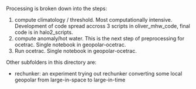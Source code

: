 Processing is broken down into the steps:
1. compute climatology / threshold. Most computationally intensive. Development of code spread accross 3 scripts in oliver_mhw_code, final code is in halo2_scripts.
2. compute anomaly/hot water. This is the next step of preprocessing for ocetrac. Single notebook in geopolar-ocetrac.
3. Run ocetrac. Single notebook in geopolar-ocetrac.

Other subfolders in this directory are:
- rechunker: an experiment trying out rechunker converting some local geopolar from large-in-space to large-in-time
